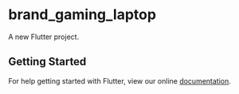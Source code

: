# brand_gaming_laptop

A new Flutter project.

## Getting Started

For help getting started with Flutter, view our online
[documentation](https://flutter.io/).
